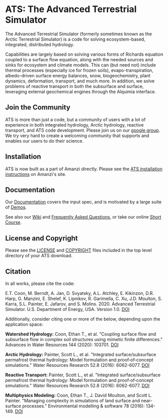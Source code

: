 ATS: The Advanced Terrestrial Simulator
=======================================

The Advanced Terrestrial Simulator (formerly sometimes known as the Arctic Terrestrial Simulator) is a code for solving ecosystem-based, integrated, distributed hydrology.

Capabilities are largely based on solving various forms of Richards equation coupled to a surface flow equation, along with the needed sources and sinks for ecosystem and climate models.  This can (but need not) include thermal processes (especially ice for frozen soils), evapo-transpiration, albedo-driven surface energy balances, snow, biogeochemistry, plant dynamics, deformation, transport, and much more.  In addition, we solve problems of reactive transport in both the subsurface and surface, leveraging external geochemical engines through the Alquimia interface.

Join the Community
------------------

ATS is more than just a code, but a community of users with a lot of experience in both integrated hydrology, Arctic hydrology, reactive transport, and ATS code development.  Please join us on our [google group](https://groups.google.com/forum/#!forum/ats-users).  We try very hard to create a welcoming community that supports and enables our users to do their science.


Installation
------------

ATS is now built as a part of Amanzi directly. Please see the [ATS installation instructions](https://github.com/amanzi/amanzi/blob/master/INSTALL_ATS.md) on Amanzi's site.

Documentation
-------------

Our [Documentation](https://amanzi.github.io/ats/) covers the input spec, and is motivated by a large suite of [Demos](https://github.com/amanzi/ats-demos).

See also our [Wiki](https://github.com/amanzi/ats/wiki) and [Frequently Asked Questions](https://github.com/amanzi/ats/wiki/FAQs), or take our online [Short Course](https://github.com/amanzi/ats-short-course).


License and Copyright
---------------------

Please see the [LICENSE](https://github.com/amanzi/ats/blob/master/LICENSE) and [COPYRIGHT](https://github.com/amanzi/ats/blob/master/COPYRIGHT) files included in the top level directory of your ATS download.

Citation
--------

In all works, please cite the code:

E.T. Coon, M. Berndt, A. Jan, D. Svyatsky, A.L. Atchley, E. Kikinzon, D.R. Harp, G. Manzini, E. Shelef, K. Lipnikov, R. Garimella, C. Xu, J.D. Moulton, S. Karra, S.L. Painter, E. Jafarov, and S. Molins. 2020. Advanced Terrestrial Simulator. U.S. Department of Energy, USA. Version 1.0. [DOI](https://doi.org/10.11578/dc.20190911.1)

Additionally, consider citing one or more of the below, depending upon the application space:

**Watershed Hydrology:** Coon, Ethan T., et al. "Coupling surface flow and subsurface flow in complex soil structures using mimetic finite differences." Advances in Water Resources 144 (2020): 103701. [DOI](https://doi.org/10.1016/j.advwatres.2020.103701)

**Arctic Hydrology:** Painter, Scott L., et al. "Integrated surface/subsurface permafrost thermal hydrology: Model formulation and proof‐of‐concept simulations." Water Resources Research 52.8 (2016): 6062-6077. [DOI](https://doi.org/10.1002/2015WR018427)

**Reactive Transport:**  Painter, Scott L., et al. "Integrated surface/subsurface permafrost thermal hydrology: Model formulation and proof‐of‐concept simulations." Water Resources Research 52.8 (2016): 6062-6077. [DOI](https://doi.org/10.1029/2022WR032074)

**Multiphysics Modeling:** Coon, Ethan T., J. David Moulton, and Scott L. Painter. "Managing complexity in simulations of land surface and near-surface processes." Environmental modelling & software 78 (2016): 134-149. [DOI](https://doi.org/10.1016/j.envsoft.2015.12.017)
